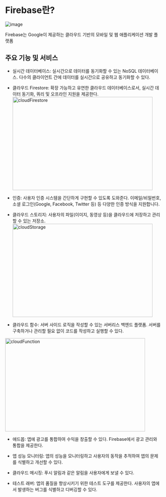Firebase란?
=============
![image](https://github.com/Josangwon/DIT-MobileAppDevelop/assets/105706573/8a34c8cb-d3a8-4fd4-a1bf-15799054b11d)

Firebase는 Google이 제공하는 클라우드 기반의 모바일 및 웹 애플리케이션 개발 플랫폼

주요 기능 및 서비스
---------------
* 실시간 데이터베이스: 실시간으로 데이터를 동기화할 수 있는 NoSQL 데이터베이스. 다수의 클라이언트 간에 데이터를 실시간으로 공유하고 동기화할 수 있다.

* 클라우드 Firestore: 확장 가능하고 유연한 클라우드 데이터베이스로서, 실시간 데이터 동기화, 쿼리 및 오프라인 지원을 제공한다.
<img src="https://i.ytimg.com/vi/QcsAb2RR52c/maxresdefault.jpg" width="450px" height="300px" alt="cloudFirestore"></img>

* 인증: 사용자 인증 시스템을 간단하게 구현할 수 있도록 도와준다. 이메일/비밀번호, 소셜 로그인(Google, Facebook, Twitter 등) 등 다양한 인증 방식을 지원합니다.

* 클라우드 스토리지: 사용자의 파일(이미지, 동영상 등)을 클라우드에 저장하고 관리할 수 있는 저장소.
<img src="https://i.ytimg.com/vi/_tyjqozrEPY/maxresdefault.jpg" width="450px" height="300px" alt="cloudStorage"></img>

* 클라우드 함수: 서버 사이드 로직을 작성할 수 있는 서버리스 백엔드 플랫폼. 서버를 구축하거나 관리할 필요 없이 코드를 작성하고 실행할 수 있다.

<img src="https://i.ytimg.com/vi/vr0Gfvp5v1A/maxresdefault.jpg" width="450px" height="300px" alt="cloudFunction"></img>

* 애드몹: 앱에 광고를 통합하여 수익을 창출할 수 있다. Firebase에서 광고 관리와 통합을 제공한다.

* 앱 성능 모니터링: 앱의 성능을 모니터링하고 사용자의 동작을 추적하여 앱의 문제를 식별하고 개선할 수 있다.

* 클라우드 메시징: 푸시 알림과 같은 알림을 사용자에게 보낼 수 있다.

* 테스트 래버: 앱의 품질을 향상시키기 위한 테스트 도구를 제공한다. 사용자의 앱에서 발생하는 버그를 식별하고 디버깅할 수 있다.
